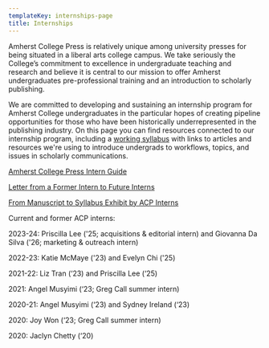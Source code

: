 ```yaml
---
templateKey: internships-page
title: Internships
---
```

<p class="lead">Amherst College Press is relatively unique among university presses for being situated in a liberal arts college campus. We take seriously the College’s commitment to excellence in undergraduate teaching and research and believe it is central to our mission to offer Amherst undergraduates pre-professional training and an introduction to scholarly publishing.</p>

We are committed to developing and sustaining an internship program for Amherst College undergraduates in the particular hopes of creating pipeline opportunities for those who have been historically underrepresented in the publishing industry. On this page you can find resources connected to our internship program, including a [working syllabus](https://docs.google.com/document/d/1FQuncoinqADp7R0MyIiIS0LV2RmwoXX_EBJUD-VBa0g/edit?usp=sharing) with links to articles and resources we're using to introduce undergrads to workflows, topics, and issues in scholarly communications. 

<a href="/assets/2022-acp-intern-guide.pdf">Amherst College Press Intern Guide</a>

<a href="/assets/future-intern-letter.pdf">Letter from a Former Intern to Future Interns</a>

<a href="/assets/acp-mezzanine-gallery-.pdf">From Manuscript to Syllabus Exhibit by ACP Interns</a>

Current and former ACP interns:

2023-24: Priscilla Lee ('25; acquisitions & editorial intern) and Giovanna Da Silva ('26; marketing & outreach intern)

2022-23: Katie McMaye ('23) and Evelyn Chi ('25)

2021-22: Liz Tran (‘23) and Priscilla Lee (‘25)

2021: Angel Musyimi (‘23; Greg Call summer intern)

2020-21: Angel Musyimi (‘23) and Sydney Ireland (‘23)

2020: Joy Won (‘23; Greg Call summer intern)

2020: Jaclyn Chetty (‘20)